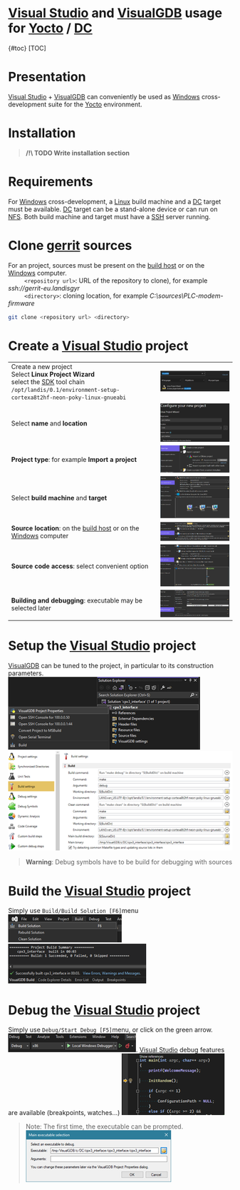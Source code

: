  # [Visual Studio] and [VisualGDB] usage for [Yocto] / [DC]

{#toc}
[TOC]

# Presentation
[Visual Studio] + [VisualGDB] can conveniently be used as [Windows] cross-development suite for the [Yocto] environment.

# Installation

>**/!\ TODO Write installation section**

# Requirements
For [Windows] cross-development, a [Linux] build machine and a [DC] target must be available.
[DC] target can be a stand-alone device or can run on [NFS].
Both build machine and target must have a [SSH] server running.

# Clone [gerrit] sources
For an project, sources must be present on the [build host] or on the [Windows] computer.\
    `<repository url>`: URL of the repository to clone), for example *ssh://gerrit-eu.landisgyr*\
    `<directory>`: cloning location, for example *C:\sources\PLC-modem-firmware*
```bash
git clone <repository url> <directory>
```

# Create a [Visual Studio] project

|   |   |
|---|---|
| Create a new project<br/>Select **Linux Project Wizard**<br>select the [SDK] tool chain `/opt/landis/0.1/environment-setup-cortexa8t2hf-neon-poky-linux-gnueabi`                     | ![](/images/visualgdb_000.png)
| Select **name** and **location**                                          | ![](/images/visualgdb_001.png)
| **Project type**: for example **Import a project**                        | ![](/images/visualgdb_002.png)
| Select **build machine** and **target**                                   | ![](/images/visualgdb_003.png)
| **Source location**: on the [build host] or on the [Windows] computer     | ![](/images/visualgdb_004.png)
| **Source code access**: select convenient option                          | ![](/images/visualgdb_005.png)
| **Building and debugging**: executable may be selected later              | ![](/images/visualgdb_006.png)

# Setup the [Visual Studio] project
[VisualGDB] can be tuned to the project, in particular to its construction parameters.\
![](/images/visualgdb_007.png)\
![](/images/visualgdb_013.png)
>**Warning**: Debug symbols have to be build for debugging with sources

# Build the [Visual Studio] project
Simply use `Build/Build Solution [F6]`menu\
![](/images/visualgdb_008.png)\
![](/images/visualgdb_009.png)

# Debug the [Visual Studio] project
Simply use `Debug/Start Debug [F5]`menu, or click on the green arrow.\
![](/images/visualgdb_010.png).
[Visual Studio] debug features are available (breakpoints, watches...)
![](/images/visualgdb_012.png)

>Note: The first time, the executable can be prompted.\
![](/images/visualgdb_011.png)


[build host]: /glossary.md#buildhost
[DC]: /glossary.md#dc
[gerrit]: /glossary.md#gerrit
[Linux]: /glossary.md#linux
[NFS]: /yocto/development.md#nfs-start
[SDK]: /glossary.md#sdk
[SSH]: /glossary.md#ssh
[Yocto]: /glossary.md#yocto
[VisualGDB]: /glossary.md#visualgdb
[Visual Studio]: /glossary.md#visualstudio
[Windows]: /glossary.md#windows
